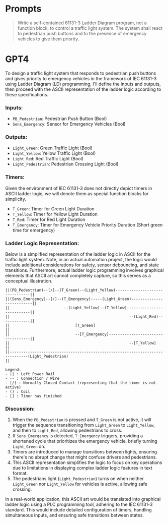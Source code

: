 # Prompts

> Write a self-contained 61131-3 Ladder Diagram program, not a function block, to control a traffic light system. The system shall react to pedestrian push buttons and to the presence of emergency vehicles to give them priority.

# GPT4

To design a traffic light system that responds to pedestrian push buttons and gives priority to emergency vehicles in the framework of IEC 61131-3 using Ladder Diagram (LD) programming, I'll define the inputs and outputs, then proceed with the ASCII representation of the ladder logic according to these specifications.

### Inputs:
- `PB_Pedestrian`: Pedestrian Push Button (Bool)
- `Sens_Emergency`: Sensor for Emergency Vehicles (Bool)

### Outputs:
- `Light_Green`: Green Traffic Light (Bool)
- `Light_Yellow`: Yellow Traffic Light (Bool)
- `Light_Red`: Red Traffic Light (Bool)
- `Light_Pedestrian`: Pedestrian Crossing Light (Bool)

### Timers:
Given the environment of IEC 61131-3 does not directly depict timers in ASCII ladder logic, we will denote them as special function blocks for simplicity.
- `T_Green`: Timer for Green Light Duration
- `T_Yellow`: Timer for Yellow Light Duration
- `T_Red`: Timer for Red Light Duration
- `T_Emergency`: Timer for Emergency Vehicle Priority Duration (Short green time for emergency)

### Ladder Logic Representation:
Below is a simplified representation of the ladder logic in ASCII for the traffic light system. Note, in an actual automation project, the logic would include additional considerations for safety, sensor debouncing, and state transitions. Furthermore, actual ladder logic programming involves graphical elements that ASCII art cannot completely capture, so this serves as a conceptual illustration.

```plaintext
||(PB_Pedestrian)--[/]--(T_Green)--(Light_Yellow)--------------------------------||
||(Sens_Emergency)--[/]--(T_Emergency)-----(Light_Green)--------------------------||        
||                        --(Light_Yellow)--(T_Yellow)---------------------------||
||                                                     --(Light_Red)-------------||
||                             [T_Green]                                         ||
||                             --[T_Emergency]-----------------------------------||
||                                                     --[T_Yellow]              ||
||------------------------------------------------------------------------------(Light_Pedestrian)
||

Legend:
- || : Left Power Rail
- -- : Connection / Wire
- [/] : Normally Closed Contact (representing that the timer is not active)
- () : Coil
- [] : Timer has finished
```

### Discussion:
1. When the `PB_Pedestrian` is pressed and `T_Green` is not active, it will trigger the sequence transitioning from `Light_Green` to `Light_Yellow`, and then to `Light_Red`, allowing pedestrians to cross.
2. If `Sens_Emergency` is detected, `T_Emergency` triggers, providing a shortened cycle that prioritizes the emergency vehicle, briefly turning `Light_Green` on.
3. Timers are introduced to manage transitions between lights, ensuring there's no abrupt change that might confuse drivers and pedestrians.
4. This ASCII representation simplifies the logic to focus on key operations due to limitations in displaying complex ladder logic features in text format.
5. The pedestrians light (`Light_Pedestrian`) turns on when neither `Light_Green` nor `Light_Yellow` for vehicles is active, allowing safe crossing.

In a real-world application, this ASCII art would be translated into graphical ladder logic using a PLC programming tool, adhering to the IEC 61131-3 standard. This would include detailed configuration of timers, handling simultaneous inputs, and ensuring safe transitions between states.
